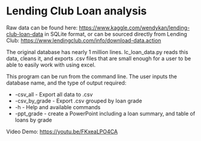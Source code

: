 # Lending Club Loan analysis
Raw data can be found here: https://www.kaggle.com/wendykan/lending-club-loan-data in SQLite format, or can be sourced directly from Lending Club: https://www.lendingclub.com/info/download-data.action

The original database has nearly 1 million lines. lc_loan_data.py reads this data, cleans it, and exports .csv files that are small enough for a user to be able to easily work with using excel.

This program can be run from the command line. The user inputs the database name, and the type of output required:

* -csv_all - Export all data to .csv
* -csv_by_grade - Export .csv grouped by loan grade
* -h - Help and available commands
* -ppt_grade - create a PowerPoint including a loan summary, and table of loans by grade


Video Demo: https://youtu.be/FKxeaLPO4CA
